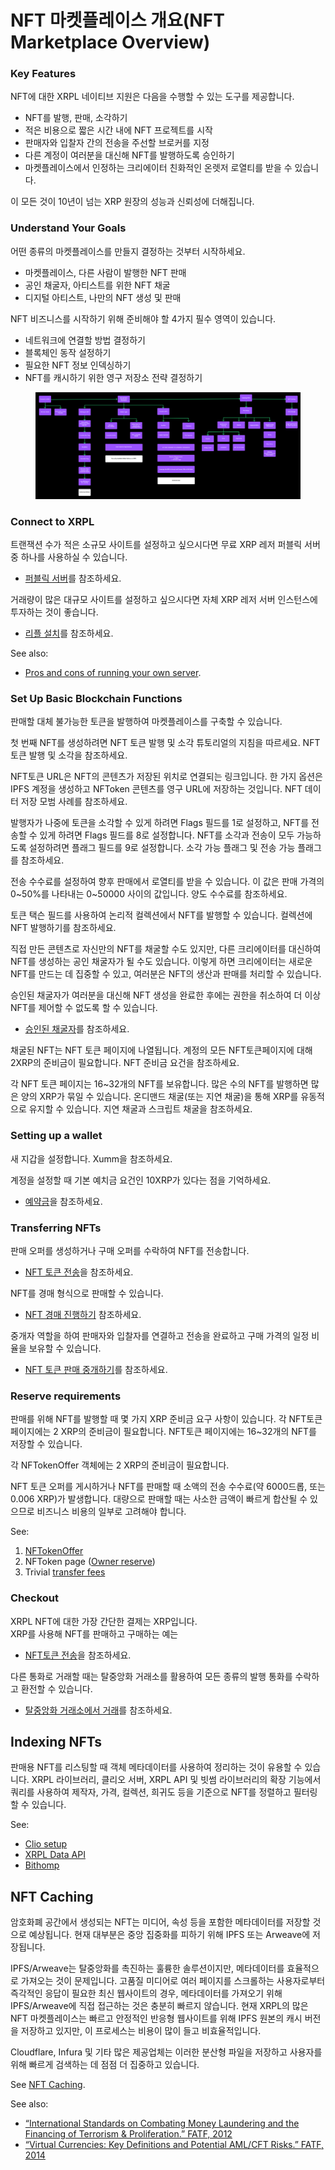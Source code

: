 # NFT 마켓플레이스 개요(NFT Marketplace Overview)

### **Key Features**

NFT에 대한 XRPL 네이티브 지원은 다음을 수행할 수 있는 도구를 제공합니다.

* NFT를 발행, 판매, 소각하기
* 적은 비용으로 짧은 시간 내에 NFT 프로젝트를 시작
* 판매자와 입찰자 간의 전송을 주선할 브로커를 지정
* 다른 계정이 여러분을 대신해 NFT를 발행하도록 승인하기
* 마켓플레이스에서 인정하는 크리에이터 친화적인 온렛저 로열티를 받을 수 있습니다.

이 모든 것이 10년이 넘는 XRP 원장의 성능과 신뢰성에 더해집니다.

### **Understand Your Goals**

어떤 종류의 마켓플레이스를 만들지 결정하는 것부터 시작하세요.

* 마켓플레이스, 다른 사람이 발행한 NFT 판매
* 공인 채굴자, 아티스트를 위한 NFT 채굴
* 디지털 아티스트, 나만의 NFT 생성 및 판매

NFT 비즈니스를 시작하기 위해 준비해야 할 4가지 필수 영역이 있습니다.

* 네트워크에 연결할 방법 결정하기
* 블록체인 동작 설정하기
* 필요한 NFT 정보 인덱싱하기
* NFT를 캐시하기 위한 영구 저장소 전략 결정하기



<figure><img src="../../.gitbook/assets/Untitled.png" alt=""><figcaption></figcaption></figure>

### **Connect to XRPL**

트랜잭션 수가 적은 소규모 사이트를 설정하고 싶으시다면 무료 XRP 레저 퍼블릭 서버 중 하나를 사용하실 수 있습니다.

* [퍼블릭 서버](https://xrpl.org/public-servers.html)를 참조하세요.

거래량이 많은 대규모 사이트를 설정하고 싶으시다면 자체 XRP 레저 서버 인스턴스에 투자하는 것이 좋습니다.&#x20;

* [리플 설치](https://xrpl.org/install-rippled.html)를 참조하세요.

See also:

* [Pros and cons of running your own server](https://xrpl.org/networks-and-servers.html#reasons-to-run-your-own-server).

### **Set Up Basic Blockchain Functions**

판매할 대체 불가능한 토큰을 발행하여 마켓플레이스를 구축할 수 있습니다.

첫 번째 NFT를 생성하려면 NFT 토큰 발행 및 소각 튜토리얼의 지침을 따르세요. NFT 토큰 발행 및 소각을 참조하세요.

NFT토큰 URL은 NFT의 콘텐츠가 저장된 위치로 연결되는 링크입니다. 한 가지 옵션은 IPFS 계정을 생성하고 NFToken 콘텐츠를 영구 URL에 저장하는 것입니다. NFT 데이터 저장 모범 사례를 참조하세요.

발행자가 나중에 토큰을 소각할 수 있게 하려면 Flags 필드를 1로 설정하고, NFT를 전송할 수 있게 하려면 Flags 필드를 8로 설정합니다. NFT를 소각과 전송이 모두 가능하도록 설정하려면 플래그 필드를 9로 설정합니다. 소각 가능 플래그 및 전송 가능 플래그를 참조하세요.

전송 수수료를 설정하여 향후 판매에서 로열티를 받을 수 있습니다. 이 값은 판매 가격의 0\~50%를 나타내는 0\~50000 사이의 값입니다. 양도 수수료를 참조하세요.

토큰 택슨 필드를 사용하여 논리적 컬렉션에서 NFT를 발행할 수 있습니다. 컬렉션에 NFT 발행하기를 참조하세요.

직접 만든 콘텐츠로 자신만의 NFT를 채굴할 수도 있지만, 다른 크리에이터를 대신하여 NFT를 생성하는 공인 채굴자가 될 수도 있습니다. 이렇게 하면 크리에이터는 새로운 NFT를 만드는 데 집중할 수 있고, 여러분은 NFT의 생산과 판매를 처리할 수 있습니다.

승인된 채굴자가 여러분을 대신해 NFT 생성을 완료한 후에는 권한을 취소하여 더 이상 NFT를 제어할 수 없도록 할 수 있습니다.

* [승인된 채굴자](https://xrpl.org/nftoken-authorized-minting.html)를 참조하세요.

채굴된 NFT는 NFT 토큰 페이지에 나열됩니다. 계정의 모든 NFT토큰페이지에 대해 2XRP의 준비금이 필요합니다. NFT 준비금 요건을 참조하세요.

각 NFT 토큰 페이지는 16\~32개의 NFT를 보유합니다. 많은 수의 NFT를 발행하면 많은 양의 XRP가 묶일 수 있습니다. 온디맨드 채굴(또는 지연 채굴)을 통해 XRP를 유동적으로 유지할 수 있습니다. 지연 채굴과 스크립트 채굴을 참조하세요.



### **Setting up a wallet**

새 지갑을 설정합니다. Xumm을 참조하세요.

계정을 설정할 때 기본 예치금 요건인 10XRP가 있다는 점을 기억하세요.&#x20;

* [예약금](https://xrpl.org/reserves.html#base-reserve-and-owner-reserve)을 참조하세요.



### **Transferring NFTs**

판매 오퍼를 생성하거나 구매 오퍼를 수락하여 NFT를 전송합니다.

* [NFT 토큰 전송](https://xrpl.org/transfer-nfts-using-javascript.html)을 참조하세요.

NFT를 경매 형식으로 판매할 수 있습니다.&#x20;

* [NFT 경매 진행하기](https://xrpl.org/nftoken-auctions.html) 참조하세요.

중개자 역할을 하여 판매자와 입찰자를 연결하고 전송을 완료하고 구매 가격의 일정 비율을 보유할 수 있습니다.&#x20;

* [NFT 토큰 판매 중개하기](https://xrpl.org/broker-an-nft-sale-using-javascript.html)를 참조하세요.



### **Reserve requirements**

판매를 위해 NFT를 발행할 때 몇 가지 XRP 준비금 요구 사항이 있습니다. 각 NFT토큰 페이지에는 2 XRP의 준비금이 필요합니다. NFT토큰 페이지에는 16\~32개의 NFT를 저장할 수 있습니다.

각 NFTokenOffer 객체에는 2 XRP의 준비금이 필요합니다.

NFT 토큰 오퍼를 게시하거나 NFT를 판매할 때 소액의 전송 수수료(약 6000드롭, 또는 0.006 XRP)가 발생합니다. 대량으로 판매할 때는 사소한 금액이 빠르게 합산될 수 있으므로 비즈니스 비용의 일부로 고려해야 합니다.

See:

1. [NFTokenOffer](https://xrpl.org/nft-reserve-requirements.html#nftokenoffer-reserve)
2. NFToken page ([Owner reserve](https://xrpl.org/nft-reserve-requirements.html#owner-reserve))
3. Trivial [transfer fees](https://xrpl.org/transfer-fees.html)

### **Checkout**

XRPL NFT에 대한 가장 간단한 결제는 XRP입니다. \
XRP를 사용해 NFT를 판매하고 구매하는 예는&#x20;

* [NFT토큰 전송](https://xrpl.org/transfer-nfts-using-javascript.html)을 참조하세요.

다른 통화로 거래할 때는 탈중앙화 거래소를 활용하여 모든 종류의 발행 통화를 수락하고 환전할 수 있습니다.&#x20;

* [탈중앙화 거래소에서 거래](https://xrpl.org/trade-in-the-decentralized-exchange.html#trade-in-the-decentralized-exchange)를 참조하세요.

## **Indexing NFTs**

판매용 NFT를 리스팅할 때 객체 메타데이터를 사용하여 정리하는 것이 유용할 수 있습니다. XRPL 라이브러리, 클리오 서버, XRPL API 및 빗썸 라이브러리의 확장 기능에서 쿼리를 사용하여 제작자, 가격, 컬렉션, 희귀도 등을 기준으로 NFT를 정렬하고 필터링할 수 있습니다.

See:

* [Clio setup](https://xrpl.org/install-clio-on-ubuntu.html)
* [XRPL Data API](https://api.xrpldata.com/docs/static/index.html#/)
* [Bithomp](https://docs.bithomp.com/#nft-xls-20)

## **NFT Caching**

암호화폐 공간에서 생성되는 NFT는 미디어, 속성 등을 포함한 메타데이터를 저장할 것으로 예상됩니다. 현재 대부분은 중앙 집중화를 피하기 위해 IPFS 또는 Arweave에 저장됩니다.

IPFS/Arweave는 탈중앙화를 촉진하는 훌륭한 솔루션이지만, 메타데이터를 효율적으로 가져오는 것이 문제입니다. 고품질 미디어로 여러 페이지를 스크롤하는 사용자로부터 즉각적인 응답이 필요한 최신 웹사이트의 경우, 메타데이터를 가져오기 위해 IPFS/Arweave에 직접 접근하는 것은 충분히 빠르지 않습니다. 현재 XRPL의 많은 NFT 마켓플레이스는 빠르고 안정적인 반응형 웹사이트를 위해 IPFS 원본의 캐시 버전을 저장하고 있지만, 이 프로세스는 비용이 많이 들고 비효율적입니다.

Cloudflare, Infura 및 기타 많은 제공업체는 이러한 분산형 파일을 저장하고 사용자를 위해 빠르게 검색하는 데 점점 더 집중하고 있습니다.

See [NFT Caching](https://xrpl.org/nftoken.html#retrieving-nftoken-data-and-metadata).

See also:

* [“International Standards on Combating Money Laundering and the Financing of Terrorism & Proliferation.” FATF, 2012](http://www.fatf-gafi.org/publications/fatfrecommendations/documents/fatf-recommendations.html)
* [“Virtual Currencies: Key Definitions and Potential AML/CFT Risks.” FATF, 2014](http://www.fatf-gafi.org/publications/methodsandtrends/documents/virtual-currency-definitions-aml-cft-risk.html)
